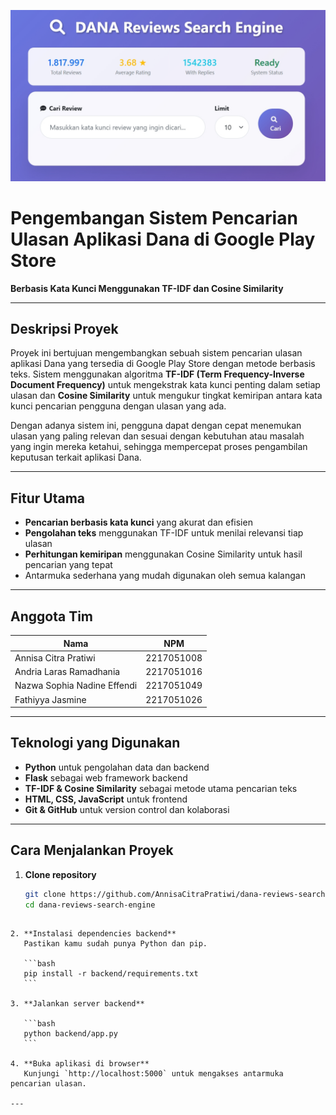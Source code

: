 ![Preview Dana Reviewa Search Engine](preview_project.jpeg)
# Pengembangan Sistem Pencarian Ulasan Aplikasi Dana di Google Play Store  
**Berbasis Kata Kunci Menggunakan TF-IDF dan Cosine Similarity**

---

## Deskripsi Proyek

Proyek ini bertujuan mengembangkan sebuah sistem pencarian ulasan aplikasi Dana yang tersedia di Google Play Store dengan metode berbasis teks. Sistem menggunakan algoritma **TF-IDF (Term Frequency-Inverse Document Frequency)** untuk mengekstrak kata kunci penting dalam setiap ulasan dan **Cosine Similarity** untuk mengukur tingkat kemiripan antara kata kunci pencarian pengguna dengan ulasan yang ada.

Dengan adanya sistem ini, pengguna dapat dengan cepat menemukan ulasan yang paling relevan dan sesuai dengan kebutuhan atau masalah yang ingin mereka ketahui, sehingga mempercepat proses pengambilan keputusan terkait aplikasi Dana.

---

## Fitur Utama

- **Pencarian berbasis kata kunci** yang akurat dan efisien  
- **Pengolahan teks** menggunakan TF-IDF untuk menilai relevansi tiap ulasan  
- **Perhitungan kemiripan** menggunakan Cosine Similarity untuk hasil pencarian yang tepat  
- Antarmuka sederhana yang mudah digunakan oleh semua kalangan

---

## Anggota Tim

| Nama                      | NPM         
|---------------------------|-------------
| Annisa Citra Pratiwi      | 2217051008  
| Andria Laras Ramadhania   | 2217051016  
| Nazwa Sophia Nadine Effendi | 2217051049 
| Fathiyya Jasmine          | 2217051026  

---

## Teknologi yang Digunakan

- **Python** untuk pengolahan data dan backend  
- **Flask** sebagai web framework backend  
- **TF-IDF & Cosine Similarity** sebagai metode utama pencarian teks  
- **HTML, CSS, JavaScript** untuk frontend  
- **Git & GitHub** untuk version control dan kolaborasi

---

## Cara Menjalankan Proyek

1. **Clone repository**  
   ```bash
   git clone https://github.com/AnnisaCitraPratiwi/dana-reviews-search-engine.git
   cd dana-reviews-search-engine
````

2. **Instalasi dependencies backend**
   Pastikan kamu sudah punya Python dan pip.

   ```bash
   pip install -r backend/requirements.txt
   ```

3. **Jalankan server backend**

   ```bash
   python backend/app.py
   ```

4. **Buka aplikasi di browser**
   Kunjungi `http://localhost:5000` untuk mengakses antarmuka pencarian ulasan.

---
